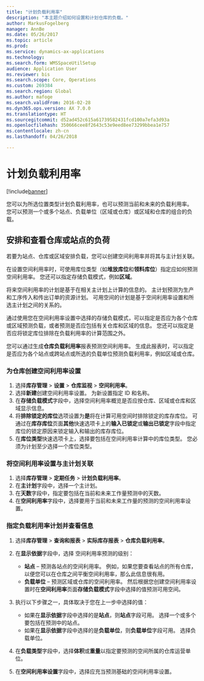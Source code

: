 ```yaml
---
title: "计划负载利用率"
description: "本主题介绍如何设置和计划仓库的负载。"
author: MarkusFogelberg
manager: AnnBe
ms.date: 05/26/2017
ms.topic: article
ms.prod: 
ms.service: dynamics-ax-applications
ms.technology: 
ms.search.form: WMSSpaceUtilSetup
audience: Application User
ms.reviewer: bis
ms.search.scope: Core, Operations
ms.custom: 269384
ms.search.region: Global
ms.author: mafoge
ms.search.validFrom: 2016-02-28
ms.dyn365.ops.version: AX 7.0.0
ms.translationtype: HT
ms.sourcegitcommit: d52ad452c615a61739582431fcd100a7efa3d93a
ms.openlocfilehash: 350666cee8f2643c53e9eed8ee73299bbea1e757
ms.contentlocale: zh-cn
ms.lasthandoff: 04/26/2018

---
```


# <a name="schedule-load-utilization"></a>计划负载利用率

[!include[banner](../includes/banner.md)]

您可以为所选位置类型计划负载利用率，也可以预测当前和未来的负载利用率。 您可以预测一个或多个站点、负载单位（区域或仓库）或区域和仓库的组合的负载。

## <a name="schedule-and-view-the-load-for-a-warehouse-or-site"></a>安排和查看仓库或站点的负荷

若要为站点、仓库或区域安排负载，您可以创建空间利用率并将其与主计划关联。

在设置空间利用率时，可使用库位类型（如**堆放库位**和**领料库位**）指定应如何预测空间利用率。 您还可以指定存储负载模式，例如**区域**。

将来空间利用率的计划是基于在相关主计划上计算的信息的。 主计划预测为生产和工序传入和传出订单的资源计划。 可用空间的计划是基于空间利用率设置和所选主计划之间的关系的。

通过使用您在空间利用率设置中选择的存储负载模式，可以指定是否应为各个仓库或区域预测负载，或者预测是否应包括有关仓库和区域的信息。 您还可以指定是否应将锁定库位排除在负载利用率的计算范围之外。

您可以通过生成**仓库负载利用率**报表预测空间利用率。 生成此报表时，可以指定是否应为各个站点或跨站点或所选的负载单位预测负载利用率，例如区域或仓库。

### <a name="create-a-space-utilization-setup-for-a-warehouse"></a>为仓库创建空间利用率设置

1. 选择**库存管理** \> **设置** \> **仓库监视** \> **空间利用率**。
2. 选择**新建**创建空间利用率设置。 为新设置指定 ID 和名称。
3. 在**存储负载模式**字段中，选择空间利用率概览是否应按仓库、区域或仓库和区域显示信息。
4. 将**排除锁定的库位**选项设置为**是**将在计算可用空间时排除锁定的库存库位。 可通过在**库存库位**页面**其他**快速选项卡上的**输入已锁定**或**输出已锁定**字段中指定库位的锁定原因来锁定输入和输出的库存库位。
5. 在**库位类型**快速选项卡上，选择要包括在空间利用率计算中的库位类型。 您必须为计划至少选择一个库位类型。

### <a name="associate-a-space-utilization-setup-with-a-master-plan"></a>将空间利用率设置与主计划关联

1. 选择**库存管理** \> **定期任务** \> **计划负载利用率**。
2. 在**主计划**字段中，选择一个主计划。
3. 在**天数**字段中，指定要包括在当前和未来工作量预测中的天数。
4. 在**空间利用率**字段中，选择要用于当前和未来工作量的预测的空间利用率设置。

### <a name="specify-the-load-utilization-projection-and-view-information"></a>指定负载利用率计划并查看信息

1. 选择**库存管理** \> **查询和报表** \> **实际库存报表** \> **仓库负载利用率**。
2. 在**显示依据**字段中，选择 空间利用率预测的级别：

    - **站点** – 预测各站点的空间利用率。 例如，如果您要查看站点的所有仓库，以便您可以在仓库之间平衡空间利用率，那么此信息很有用。
    - **负载单位** – 预测区域或仓库的空间利用率。 然后根据您创建空间利用率设置时在**空间利用率**页面**存储负载模式**字段中选择的值预测可用空间。

3. 执行以下步骤之一，具体取决于您在上一步中选择的值：

    - 如果在**显示依据**字段中选择的是**站点**，则**站点**字段可用。 选择一个或多个要包括在预测中的站点。
    - 如果在**显示依据**字段中选择的是**负载单位**，则**负载单位**字段可用。 选择负载单位。

4. 在**负载类型**字段中，选择**体积**或**重量**以指定要预测的空间所属的仓库运营单位。
5. 在**空间利用率设置**字段中，选择应充当预测基础的空间利用率设置。

